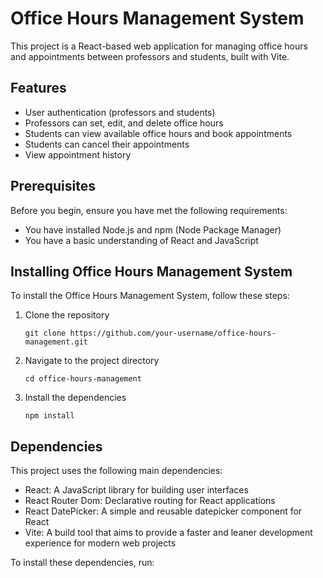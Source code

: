 # Office Hours Management System

This project is a React-based web application for managing office hours and appointments between professors and students, built with Vite.

## Features

- User authentication (professors and students)
- Professors can set, edit, and delete office hours
- Students can view available office hours and book appointments
- Students can cancel their appointments
- View appointment history

## Prerequisites

Before you begin, ensure you have met the following requirements:

- You have installed Node.js and npm (Node Package Manager)
- You have a basic understanding of React and JavaScript

## Installing Office Hours Management System

To install the Office Hours Management System, follow these steps:

1. Clone the repository
   ```
   git clone https://github.com/your-username/office-hours-management.git
   ```
2. Navigate to the project directory
   ```
   cd office-hours-management
   ```
3. Install the dependencies
   ```
   npm install
   ```

## Dependencies

This project uses the following main dependencies:

- React: A JavaScript library for building user interfaces
- React Router Dom: Declarative routing for React applications
- React DatePicker: A simple and reusable datepicker component for React
- Vite: A build tool that aims to provide a faster and leaner development experience for modern web projects

To install these dependencies, run:

